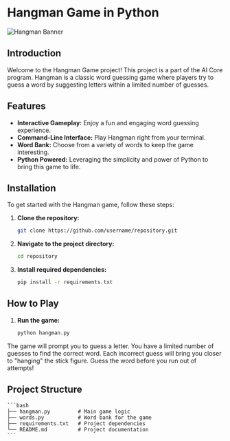 # Hangman Game in Python

![Hangman Banner](https://media-cldnry.s-nbcnews.com/image/upload/t_fit-1500w,f_auto,q_auto:best/newscms/2018_01/2279041/180102-logan-paul-mn-0745.jpg)

## Introduction

Welcome to the Hangman Game project! This project is a part of the AI Core program. Hangman is a classic word guessing game where players try to guess a word by suggesting letters within a limited number of guesses.

## Features

- **Interactive Gameplay:** Enjoy a fun and engaging word guessing experience.
- **Command-Line Interface:** Play Hangman right from your terminal.
- **Word Bank:** Choose from a variety of words to keep the game interesting.
- **Python Powered:** Leveraging the simplicity and power of Python to bring this game to life.

## Installation

To get started with the Hangman game, follow these steps:

1. **Clone the repository:**

   ```sh
   git clone https://github.com/username/repository.git
   ```

2. **Navigate to the project directory:**

   ```sh
   cd repository
   ```

3. **Install required dependencies:**
   ```sh
   pip install -r requirements.txt
   ```

## How to Play

1. **Run the game:**
   ```sh
   python hangman.py
   ```

The game will prompt you to guess a letter.
You have a limited number of guesses to find the correct word.
Each incorrect guess will bring you closer to "hanging" the stick figure.
Guess the word before you run out of attempts!

## Project Structure

    ```bash
    ├── hangman.py         # Main game logic
    ├── words.py           # Word bank for the game
    ├── requirements.txt   # Project dependencies
    └── README.md          # Project documentation
    ```
